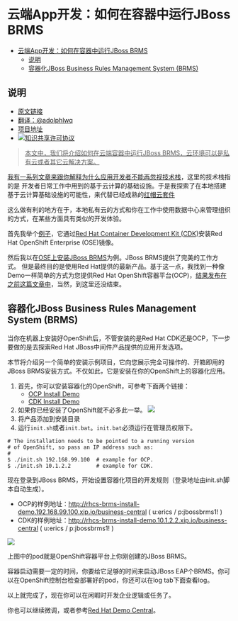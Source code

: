 # 云端App开发：如何在容器中运行JBoss BRMS

<!-- TOC -->

- [云端App开发：如何在容器中运行JBoss BRMS](#云端app开发如何在容器中运行jboss-brms)
    - [说明](#说明)
    - [容器化JBoss Business Rules Management System (BRMS)](#容器化jboss-business-rules-management-system-brms)

<!-- /TOC -->

## 说明
- [原文链接](https://dzone.com/articles/app-dev-in-the-cloud-how-to-run-jboss-brms-in-a-co)
- [翻译：@adolphlwq](https://github.com/adolphlwq)
- [项目地址](https://github.com/adolphlwq/translate)
- <a rel="license" href="http://creativecommons.org/licenses/by-nc/4.0/"><img alt="知识共享许可协议" style="border-width:0" src="https://i.creativecommons.org/l/by-nc/4.0/80x15.png" />

>本文中，我们将介绍如何在云端容器中运行JBoss BRMS，云环境可以是私有云或者其它云解决方案。

我有一系列文章来跟你解释[为什么应用开发者不能再忽视技术栈](http://www.schabell.org/2016/02/appdev-cloud-stack-cant-ignore-stack-anymore.html)，这里的技术栈指的是
开发者日常工作中用到的基于云计算的基础设施。于是我探索了在本地搭建基于云计算基础设施的可能性，来代替已经成熟的[红帽云套件](https://www.redhat.com/en/technologies/cloud-computing/cloud-suite)

这么做有利的地方在于，本地私有云的方式和你在工作中使用数据中心来管理组织的方式，在某些方面具有类似的开发体验。

首先我举个[例子](https://github.com/redhatdemocentral/cdk-install-demo)，它通过[Red Hat Container Development Kit (CDK)](http://www.schabell.org/2016/09/installing-redhat-cdk-2-2-release.html)安装Red Hat OpenShift Enterprise (OSE)镜像。

然后我以在[OSE上安装JBoss BRMS](http://www.schabell.org/2016/03/real-appdev-in-cloud-jboss-brms-install-demo.html)为例。JBoss BRMS提供了完美的工作方式。
但是最终目的是使用Red Hat提供的最新产品。基于这一点，我找到一种像Demo一样简单的方式为您提供Red Hat OpenShift容器平台(OCP)，[结果发布在之前这篇文章中](http://www.schabell.org/2016/11/3-steps-to-cloud-happiness-with-ocp.html)，当然，到这里还没结束。

## 容器化JBoss Business Rules Management System (BRMS)
当你在机器上安装好OpenShift后，不管安装的是Red Hat CDK还是OCP，下一步要做的是去探索Red Hat JBoss中间件产品提供的应用开发选项。

本节将介绍另一个简单的安装示例项目，它向您展示完全可操作的、开箱即用的JBoss BRMS安装方式。不仅如此，它是安装在你的OpenShift上的容器化应用。
1. 首先，你可以安装容器化的OpenShift，可参考下面两个链接：
    - [OCP Install Demo](https://github.com/redhatdemocentral/ocp-install-demo)
    - [CDK Install Demo](https://github.com/redhatdemocentral/cdk-install-demo)
2. 如果你已经安装了OpenShift就不必多此一举。
![](https://3.bp.blogspot.com/-k1xy-YD4PuU/WDakkKC8FpI/AAAAAAAAoXg/XD3MpadKUgInnBZE8q91A6ba3S1gObCFQCEw/s320/rhcs-brms-build-ocp.png)
3. 将产品添加到安装目录
4. 运行`init.sh`或者`init.bat`。`init.bat`必须运行在管理员权限下。
```
# The installation needs to be pointed to a running version
# of OpenShift, so pass an IP address such as:
#
$ ./init.sh 192.168.99.100  # example for OCP.
$ ./init.sh 10.1.2.2        # example for CDK.
```

现在登录到JBoss BRMS，开始设置容器化项目的开发规则（登录地址由init.sh脚本自动生成）。
- OCP的样例地址：http://rhcs-brms-install-demo.192.168.99.100.xip.io/business-central ( u:erics / p:jbossbrms1! )
- CDK的样例地址：http://rhcs-brms-install-demo.10.1.2.2.xip.io/business-central ( u:erics / p:jbossbrms1! )

![](https://3.bp.blogspot.com/-irHjE1DBn0I/WDakkgLb7_I/AAAAAAAAoXo/9TSTnfS82KkDJufbDZQPZBjjqW4ixtkAACEw/s320/rhcs-brms-pod-ocp.png)

上图中的pod就是OpenShift容器平台上你刚创建的JBoss BRMS。

容器启动需要一定的时间，你要给它足够的时间来启动JBoss EAP个BRMS。你可以在OpenShift控制台检查部署好的pod，你还可以在log tab下面查看log。

以上就完成了，现在你可以在闲暇时开发企业逻辑或任务了。

你也可以继续微调，或者参考[Red Hat Demo Central](https://github.com/redhatdemocentral)。
